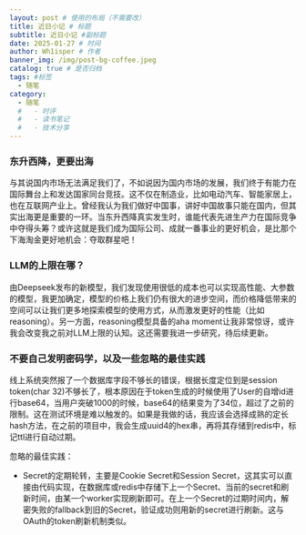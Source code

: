 ```yaml
---
layout: post # 使用的布局（不需要改）
title: 近日小记 # 标题
subtitle: 近日小记 #副标题
date: 2025-01-27 # 时间
author: Wh1isper # 作者
banner_img: /img/post-bg-coffee.jpeg
catalog: true # 是否归档
tags: #标签
  - 随笔
category:
  - 随笔
  #   - 时评
  #   - 读书笔记
  #   - 技术分享
---
```


### 东升西降，更要出海

与其说国内市场无法满足我们了，不如说因为国内市场的发展，我们终于有能力在国际舞台上和发达国家同台竞技。这不仅在制造业，比如电动汽车、智能家居上，也在互联网产业上。曾经我认为我们做好中国事，讲好中国故事只能在国内，但其实出海更是重要的一环。当东升西降真实发生时，谁能代表先进生产力在国际竞争中夺得头筹？或许这就是我们成为国际公司、成就一番事业的更好机会，是比那个下海淘金更好地机会：夺取群星吧！

### LLM的上限在哪？

由Deepseek发布的新模型，我们发现使用很低的成本也可以实现高性能、大参数的模型，我更加确定，模型的价格上我们仍有很大的进步空间，而价格降低带来的空间可以让我们更多地探索模型的使用方式，从而激发更好的性能（比如reasoning）。另一方面，reasoning模型具备的aha moment让我非常惊讶，或许我会改变我之前对LLM上限的认知。这还需要我进一步研究，待后续更新。

### 不要自己发明密码学，以及一些忽略的最佳实践

线上系统突然报了一个数据库字段不够长的错误，根据长度定位到是session token(char 32)不够长了，根本原因在于token生成的时候使用了User的自增id进行base64，当用户突破1000的时候，base64的结果变为了34位，超过了之前的限制。这在测试环境是难以触发的。如果是我做的话，我应该会选择成熟的定长hash方法，在之前的项目中，我会生成uuid4的hex串，再将其存储到redis中，标记ttl进行自动过期。

忽略的最佳实践：

- Secret的定期轮转，主要是Cookie Secret和Session Secret，这其实可以直接由代码实现，在数据库或redis中存储下上一个Secret、当前的secret和刷新时间，由某一个worker实现刷新即可。在上一个Secret的过期时间内，解密失败的fallback到旧的Secret，验证成功则用新的secret进行刷新。这与OAuth的token刷新机制类似。
